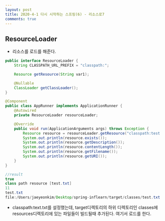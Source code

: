 ```yaml
---
layout: post
title: 2020-4-1 다시 시작하는 스프링(6) - 리소스로7
comments: true
---
```


## ResourceLoader

- 리소스를 로드를 해준다.

```java
public interface ResourceLoader {
    String CLASSPATH_URL_PREFIX = "classpath:";

    Resource getResource(String var1);

    @Nullable
    ClassLoader getClassLoader();
}
```



```java
@Component
public class AppRunner implements ApplicationRunner {
    @Autowired
    private ResourceLoader resourceLoader;

    @Override
    public void run(ApplicationArguments args) throws Exception {
        Resource resource = resourceLoader.getResource("classpath:test.txt");
        System.out.println(resource.exists());
        System.out.println(resource.getDescription());
        System.out.println(resource.contentLength());
        System.out.println(resource.getFilename());
        System.out.println(resource.getURI());
    }
}

//result
true
class path resource [test.txt]
11
test.txt
file:/Users/jaeyeonkim/Desktop/spring-inflearn/target/classes/test.txt
```

- classpath:text.txt를 설정했는데, target디렉토리의 하위 디렉토리인 classes에 resources디렉토리에 있는 파일들이 빌드될때 추가된다. 여기서 로드를 한다.
